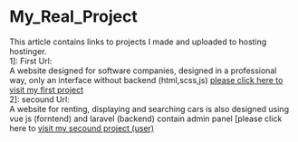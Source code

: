 # My_Real_Project
This article contains links to projects I made and uploaded to hosting hostinger.<br>
1]: First Url:<br>
A website designed for software companies, designed in a professional way, only an interface without backend (html,scss,js)
[please click here to visit my first project](https://bluetechcompany.000webhostapp.com/)<br>
2]: secound Url:<br>
A website for renting, displaying and searching cars is also designed using vue js (forntend) and laravel (backend) contain admin panel [please click here to [visit my secound project (user)](http://car.srt.online/)
